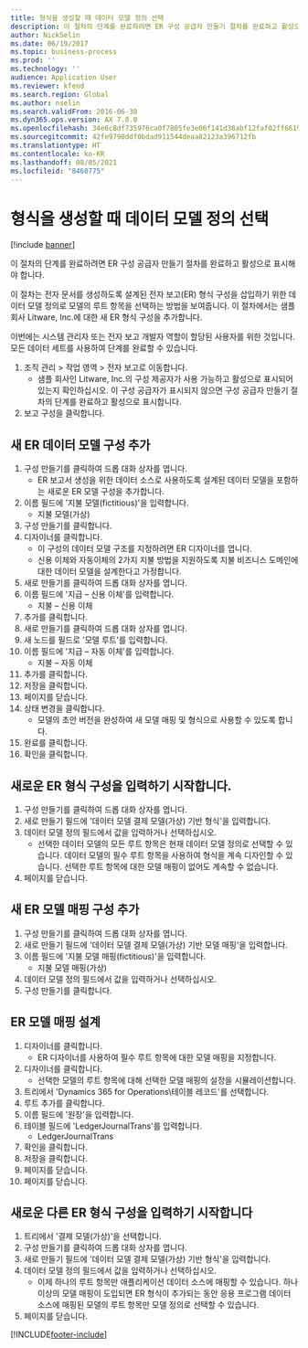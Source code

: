```yaml
---
title: 형식을 생성할 때 데이터 모델 정의 선택
description: 이 절차의 단계를 완료하려면 ER 구성 공급자 만들기 절차를 완료하고 활성으로 표시해야 합니다.
author: NickSelin
ms.date: 06/19/2017
ms.topic: business-process
ms.prod: ''
ms.technology: ''
audience: Application User
ms.reviewer: kfend
ms.search.region: Global
ms.author: nselin
ms.search.validFrom: 2016-06-30
ms.dyn365.ops.version: AX 7.0.0
ms.openlocfilehash: 34e6c8df735976ca0f7805fe3e06f141d38abf12faf02ff66195339147aa5405
ms.sourcegitcommit: 42fe9790ddf0bdad911544deaa82123a396712fb
ms.translationtype: HT
ms.contentlocale: ko-KR
ms.lasthandoff: 08/05/2021
ms.locfileid: "8460775"
---
```

# <a name="select-data-model-definitions-when-you-create-formats"></a>형식을 생성할 때 데이터 모델 정의 선택

[!include [banner](../../includes/banner.md)]

이 절차의 단계를 완료하려면 ER 구성 공급자 만들기 절차를 완료하고 활성으로 표시해야 합니다. 

이 절차는 전자 문서를 생성하도록 설계된 전자 보고(ER) 형식 구성을 삽입하기 위한 데이터 모델 정의로 모델의 루트 항목을 선택하는 방법을 보여줍니다. 이 절차에서는 샘플 회사 Litware, Inc.에 대한 새 ER 형식 구성을 추가합니다. 

이번에는 시스템 관리자 또는 전자 보고 개발자 역할이 할당된 사용자를 위한 것입니다. 모든 데이터 세트를 사용하여 단계를 완료할 수 있습니다.

1. 조직 관리 > 작업 영역 > 전자 보고로 이동합니다.
    * 샘플 회사인 Litware, Inc.의 구성 제공자가 사용 가능하고 활성으로 표시되어 있는지 확인하십시오. 이 구성 공급자가 표시되지 않으면 구성 공급자 만들기 절차의 단계를 완료하고 활성으로 표시합니다.  
2. 보고 구성을 클릭합니다.

## <a name="add-a-new-er-data-model-configuration"></a>새 ER 데이터 모델 구성 추가
1. 구성 만들기를 클릭하여 드롭 대화 상자를 엽니다.
    * ER 보고서 생성을 위한 데이터 소스로 사용하도록 설계된 데이터 모델을 포함하는 새로운 ER 모델 구성을 추가합니다.  
2. 이름 필드에 '지불 모델(fictitious)'을 입력합니다.
    * 지불 모델(가상)  
3. 구성 만들기를 클릭합니다.
4. 디자이너를 클릭합니다.
    * 이 구성의 데이터 모델 구조를 지정하려면 ER 디자이너를 엽니다.  
    * 신용 이체와 자동이체의 2가지 지불 방법을 지원하도록 지불 비즈니스 도메인에 대한 데이터 모델을 설계한다고 가정합니다.  
5. 새로 만들기를 클릭하여 드롭 대화 상자를 엽니다.
6. 이름 필드에 '지급 – 신용 이체'를 입력합니다.
    * 지불 – 신용 이체  
7. 추가를 클릭합니다.
8. 새로 만들기를 클릭하여 드롭 대화 상자를 엽니다.
9. 새 노드를 필드로 '모델 루트'를 입력합니다.
10. 이름 필드에 '지급 – 자동 이체'를 입력합니다.
    * 지불 – 자동 이체  
11. 추가를 클릭합니다.
12. 저장을 클릭합니다.
13. 페이지를 닫습니다.
14. 상태 변경을 클릭합니다.
    * 모델의 초안 버전을 완성하여 새 모델 매핑 및 형식으로 사용할 수 있도록 합니다.  
15. 완료를 클릭합니다.
16. 확인을 클릭합니다.

## <a name="start-to-enter-a-new-er-format-configuration"></a>새로운 ER 형식 구성을 입력하기 시작합니다.
1. 구성 만들기를 클릭하여 드롭 대화 상자를 엽니다.
2. 새로 만들기 필드에 '데이터 모델 결제 모델(가상) 기반 형식'을 입력합니다.
3. 데이터 모델 정의 필드에서 값을 입력하거나 선택하십시오.
    * 선택한 데이터 모델의 모든 루트 항목은 현재 데이터 모델 정의로 선택할 수 있습니다. 데이터 모델의 필수 루트 항목을 사용하여 형식을 계속 디자인할 수 있습니다. 선택한 루트 항목에 대한 모델 매핑이 없어도 계속할 수 없습니다.  
4. 페이지를 닫습니다.

## <a name="add-a-new-er-model-mapping-configuration"></a>새 ER 모델 매핑 구성 추가
1. 구성 만들기를 클릭하여 드롭 대화 상자를 엽니다.
2. 새로 만들기 필드에 '데이터 모델 결제 모델(가상) 기반 모델 매핑'을 입력합니다.
3. 이름 필드에 '지불 모델 매핑(fictitious)'을 입력합니다.
    * 지불 모델 매핑(가상)  
4. 데이터 모델 정의 필드에서 값을 입력하거나 선택하십시오.
5. 구성 만들기를 클릭합니다.

## <a name="design-er-model-mappings"></a>ER 모델 매핑 설계
1. 디자이너를 클릭합니다.
    * ER 디자이너를 사용하여 필수 루트 항목에 대한 모델 매핑을 지정합니다.  
2. 디자이너를 클릭합니다.
    * 선택한 모델의 루트 항목에 대해 선택한 모델 매핑의 설정을 시뮬레이션합니다.  
3. 트리에서 'Dynamics 365 for Operations\테이블 레코드'를 선택합니다.
4. 루트 추가를 클릭합니다.
5. 이름 필드에 '원장'을 입력합니다.
6. 테이블 필드에 'LedgerJournalTrans'를 입력합니다.
    * LedgerJournalTrans  
7. 확인을 클릭합니다.
8. 저장을 클릭합니다.
9. 페이지를 닫습니다.
10. 페이지를 닫습니다.

## <a name="start-to-enter-another-new-er-format-configuration"></a>새로운 다른 ER 형식 구성을 입력하기 시작합니다
1. 트리에서 '결제 모델(가상)'을 선택합니다.
2. 구성 만들기를 클릭하여 드롭 대화 상자를 엽니다.
3. 새로 만들기 필드에 '데이터 모델 결제 모델(가상) 기반 형식'을 입력합니다.
4. 데이터 모델 정의 필드에서 값을 입력하거나 선택하십시오.
    * 이제 하나의 루트 항목만 애플리케이션 데이터 소스에 매핑할 수 있습니다. 하나 이상의 모델 매핑이 도입되면 ER 형식이 추가되는 동안 응용 프로그램 데이터 소스에 매핑된 모델의 루트 항목만 모델 정의로 선택할 수 있습니다.   
5. 페이지를 닫습니다.



[!INCLUDE[footer-include](../../../../includes/footer-banner.md)]